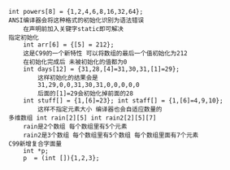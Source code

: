 	int powers[8] = {1,2,4,6,8,16,32,64};
	ANSI编译器会将这种格式的初始化识别为语法错误
		在声明前加入关键字static即可解决
	指定初始化
		int arr[6] = {[5] = 212};
		这是C99的一个新特性 可以将数组的最后一个值初始化为212
		在初始化完成后 未被初始化的值都为0
		int days[12] = {31,28,[4]=31,30,31,[1]=29};
			这样初始化的结果会是
			31,29,0,0,31,30,31,0,0,0,0,0
			后面的[1]=29会初始化掉前面的28
		int stuff[] = {1,[6]=23}; int staff[] = {1,[6]=4,9,10};
			这样不指定元素大小 编译器也会自适应数量的
	多维数组 int rain[2][5] int rain2[2][5][7]
		rain是2个数组 每个数组里有5个元素
		rain2是3个数组 每个数组里有5个数组 每个数组里面有7个元素
	C99新增复合字面量
		int *p;
		p  = (int []){1,2,3};